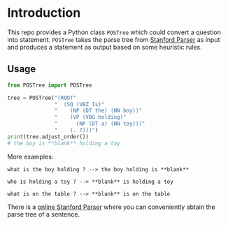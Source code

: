 # Introduction #

This repo provides a Python class `POSTree` which could convert a question into statement. `POSTree` takes the parse tree from [Stanford Parser](http://nlp.stanford.edu/software/lex-parser.shtml) as input and produces a statement as output based on some heuristic rules.

## Usage ##

```python
from POSTree import POSTree

tree = POSTree("(ROOT"
               "  (SQ (VBZ Is)"
               "    (NP (DT the) (NN boy))"
               "    (VP (VBG holding)"
               "      (NP (DT a) (NN toy)))"
               "    (. ?)))")
print(tree.adjust_order())
# the boy is **blank** holding a toy
```

More examples:

```
what is the boy holding ? --> the boy holding is **blank**

who is holding a toy ? --> **blank** is holding a toy

what is on the table ? --> **blank** is on the table
```

There is a [online Stanford Parser](http://nlp.stanford.edu:8080/parser/index.jsp) where you can conveniently abtain the parse tree of a sentence.

